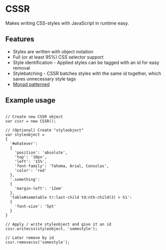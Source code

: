 # CSSR

Makes writing CSS-styles with JavaScript in runtime easy.

## Features

* Styles are written with object notation
* Full (or at least 95%) CSS selector support
* Style identification - Applied styles can be tagged with an id for easy removal
* Stylebatching - CSSR batches styles with the same id together, which saves unnecessary style tags
* [Monad patterned](https://en.wikipedia.org/wiki/Monad_%28functional_programming%29)

## Example usage

```

// Create new CSSR object
var cssr = new CSSR();

// (Optional) Create "styleobject"
var styleobject = 
{
  '#whatever':
  {
    'position': 'absolute',
    'top': '10px',
    'left': '15%',
    'font-family': 'Tahoma, Arial, Consolas',
    'color': 'red'
  },
  '.something':
  {
    'margin-left': '12em'
  },
  'table#sometable tr:last-child td:nth-child(3) > h1':
  {
    'font-size': '5pt'
  }
}

// Apply / write styleobject and give it an id
cssr.writecss(styleobject, 'somestyle');

// Later remove by id
cssr.removecss('somestyle');

```
